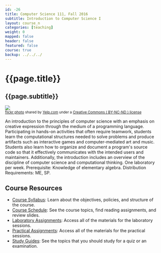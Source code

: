 ```yaml
---
id: -26
title: Computer Science 111, Fall 2016
subtitle: Introduction to Computer Science I
layout: course_n
categories: [teaching]
weight: 0
mapped: false
header: false
featured: false
course: true
backup: ../../../
---
```


# {{page.title}}

## {{page.subtitle}}

<a title="Yackathon! Yelp's First Community Hackathon in Montreal" href="https://flickr.com/photos/yelp/16503204331"><img class="img-responsive-tight" src="https://farm9.static.flickr.com/8573/16503204331_f97b56e129_z.jpg" /></a><br /><small><a title="Yackathon! Yelp's First Community Hackathon in Montreal" href="https://flickr.com/photos/yelp/16503204331">flickr photo</a> shared by <a href="https://flickr.com/people/yelp">Yelp.com</a> under a <a href="https://creativecommons.org/licenses/by-nc-nd/2.0/">Creative Commons ( BY-NC-ND ) license</a> </small>

An introduction to the principles of computer science with an emphasis on creative expression through the medium of a
programming language. Participating in hands-on activities that often require teamwork, students learn the computational
structures needed to solve problems and produce artifacts such as interactive games and computer-mediated art and music.
Students also learn how to organize and document a program's source code so that it effectively communicates with the
intended users and maintainers. Additionally, the introduction includes an overview of the discipline of computer
science and computational thinking. One laboratory per week. Prerequisite: Knowledge of elementary algebra. Distribution
Requirements: ME, SP.

## Course Resources

<ul class="fa-ul">

<li><i class="fa-li fa fa-arrow-right"></i><a href="{{site.baseurl}}teaching/cs111F2016/provide/syllabus/cs111F2016_syllabus.pdf"
class="major">Course Syllabus</a>: Learn about the objectives, policies, and structure of the course.

<li><i class="fa-li fa fa-arrow-right"></i><a href="{{site.baseurl}}teaching/cs111F2016/schedule/"
class="major">Course Schedule</a>: See the course topics, find reading assignments, and review slides.

<li><i class="fa-li fa fa-arrow-right"></i><a href="{{site.baseurl}}teaching/cs111F2016/laboratories/"
class="major">Laboratory Assignments</a>: Access all of the materials for the laboratory sessions.

<li><i class="fa-li fa fa-arrow-right"></i><a href="{{site.baseurl}}teaching/cs111F2016/practicals/"
class="major">Practical Assignments</a>: Access all of the materials for the practical sessions.

<li><i class="fa-li fa fa-arrow-right"></i><a href="{{site.baseurl}}teaching/cs111F2016/studyguides/"
class="major">Study Guides</a>: See the topics that you should study for a quiz or an examination.

</ul>


